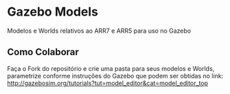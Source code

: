 # Gazebo Models

Modelos e Worlds relativos ao ARR7 e ARR5 para uso no Gazebo

## Como Colaborar

Faça o Fork do repositório e crie uma pasta para seus modelos e Worlds, parametrize conforme instruções do Gazebo que podem ser obtidas no link: http://gazebosim.org/tutorials?tut=model_editor&cat=model_editor_top
